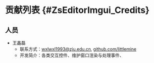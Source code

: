 # 贡献列表 {#ZsEditorImgui_Credits}

## 人员

- 王鑫磊
	- 联系方式：<wxlwxl1993@zju.edu.cn>, [github.com/littlemine](https://github.com/littlemine)
	- 开发简介：各类交互控件、维护窗口渲染与处理事件、

